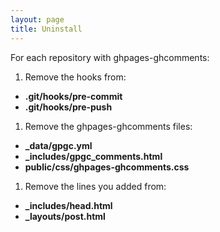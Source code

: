 ```yaml
---
layout: page
title: Uninstall
---
```


For each repository with ghpages-ghcomments:

 1. Remove the hooks from:
  * **.git/hooks/pre-commit**
  * **.git/hooks/pre-push**
 1. Remove the ghpages-ghcomments files:
  * **_data/gpgc.yml**
  * **\_includes/gpgc_comments.html**
  * **public/css/ghpages-ghcomments.css**
 1. Remove the lines you added from:
  * **_includes/head.html**
  * **_layouts/post.html**
